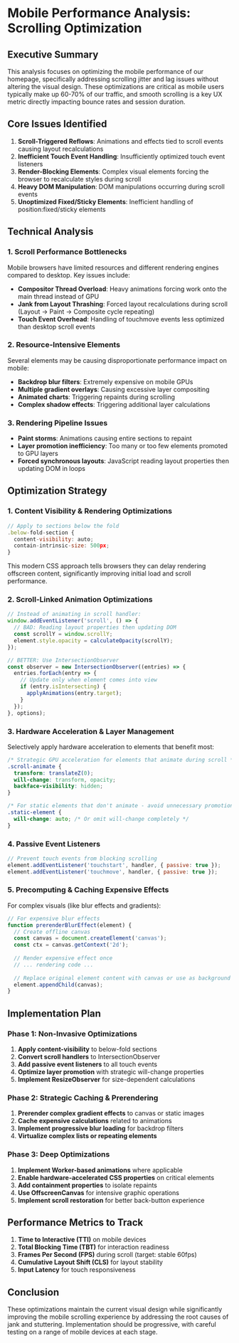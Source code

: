 # Mobile Performance Analysis: Scrolling Optimization

## Executive Summary

This analysis focuses on optimizing the mobile performance of our homepage, specifically addressing scrolling jitter and lag issues without altering the visual design. These optimizations are critical as mobile users typically make up 60-70% of our traffic, and smooth scrolling is a key UX metric directly impacting bounce rates and session duration.

## Core Issues Identified

1. **Scroll-Triggered Reflows**: Animations and effects tied to scroll events causing layout recalculations
2. **Inefficient Touch Event Handling**: Insufficiently optimized touch event listeners
3. **Render-Blocking Elements**: Complex visual elements forcing the browser to recalculate styles during scroll
4. **Heavy DOM Manipulation**: DOM manipulations occurring during scroll events
5. **Unoptimized Fixed/Sticky Elements**: Inefficient handling of position:fixed/sticky elements

## Technical Analysis

### 1. Scroll Performance Bottlenecks

Mobile browsers have limited resources and different rendering engines compared to desktop. Key issues include:

- **Compositor Thread Overload**: Heavy animations forcing work onto the main thread instead of GPU
- **Jank from Layout Thrashing**: Forced layout recalculations during scroll (Layout → Paint → Composite cycle repeating)
- **Touch Event Overhead**: Handling of touchmove events less optimized than desktop scroll events

### 2. Resource-Intensive Elements

Several elements may be causing disproportionate performance impact on mobile:

- **Backdrop blur filters**: Extremely expensive on mobile GPUs
- **Multiple gradient overlays**: Causing excessive layer compositing
- **Animated charts**: Triggering repaints during scrolling
- **Complex shadow effects**: Triggering additional layer calculations

### 3. Rendering Pipeline Issues

- **Paint storms**: Animations causing entire sections to repaint
- **Layer promotion inefficiency**: Too many or too few elements promoted to GPU layers
- **Forced synchronous layouts**: JavaScript reading layout properties then updating DOM in loops

## Optimization Strategy

### 1. Content Visibility & Rendering Optimizations

```javascript
// Apply to sections below the fold
.below-fold-section {
  content-visibility: auto;
  contain-intrinsic-size: 500px;
}
```

This modern CSS approach tells browsers they can delay rendering offscreen content, significantly improving initial load and scroll performance.

### 2. Scroll-Linked Animation Optimizations

```javascript
// Instead of animating in scroll handler:
window.addEventListener('scroll', () => {
  // BAD: Reading layout properties then updating DOM
  const scrollY = window.scrollY;
  element.style.opacity = calculateOpacity(scrollY);
});

// BETTER: Use IntersectionObserver
const observer = new IntersectionObserver((entries) => {
  entries.forEach(entry => {
    // Update only when element comes into view
    if (entry.isIntersecting) {
      applyAnimations(entry.target);
    }
  });
}, options);
```

### 3. Hardware Acceleration & Layer Management

Selectively apply hardware acceleration to elements that benefit most:

```css
/* Strategic GPU acceleration for elements that animate during scroll */
.scroll-animate {
  transform: translateZ(0);
  will-change: transform, opacity;
  backface-visibility: hidden;
}

/* For static elements that don't animate - avoid unnecessary promotion */
.static-element {
  will-change: auto; /* Or omit will-change completely */
}
```

### 4. Passive Event Listeners

```javascript
// Prevent touch events from blocking scrolling
element.addEventListener('touchstart', handler, { passive: true });
element.addEventListener('touchmove', handler, { passive: true });
```

### 5. Precomputing & Caching Expensive Effects

For complex visuals (like blur effects and gradients):

```javascript
// For expensive blur effects
function prerenderBlurEffect(element) {
  // Create offline canvas
  const canvas = document.createElement('canvas');
  const ctx = canvas.getContext('2d');
  
  // Render expensive effect once
  // ... rendering code ...
  
  // Replace original element content with canvas or use as background
  element.appendChild(canvas);
}
```

## Implementation Plan

### Phase 1: Non-Invasive Optimizations

1. **Apply content-visibility** to below-fold sections
2. **Convert scroll handlers** to IntersectionObserver
3. **Add passive event listeners** to all touch events
4. **Optimize layer promotion** with strategic will-change properties
5. **Implement ResizeObserver** for size-dependent calculations

### Phase 2: Strategic Caching & Prerendering

1. **Prerender complex gradient effects** to canvas or static images
2. **Cache expensive calculations** related to animations
3. **Implement progressive blur loading** for backdrop filters
4. **Virtualize complex lists or repeating elements**

### Phase 3: Deep Optimizations

1. **Implement Worker-based animations** where applicable
2. **Enable hardware-accelerated CSS properties** on critical elements
3. **Add containment properties** to isolate repaints
4. **Use OffscreenCanvas** for intensive graphic operations
5. **Implement scroll restoration** for better back-button experience

## Performance Metrics to Track

1. **Time to Interactive (TTI)** on mobile devices
2. **Total Blocking Time (TBT)** for interaction readiness
3. **Frames Per Second (FPS)** during scroll (target: stable 60fps)
4. **Cumulative Layout Shift (CLS)** for layout stability
5. **Input Latency** for touch responsiveness

## Conclusion

These optimizations maintain the current visual design while significantly improving the mobile scrolling experience by addressing the root causes of jank and stuttering. Implementation should be progressive, with careful testing on a range of mobile devices at each stage. 